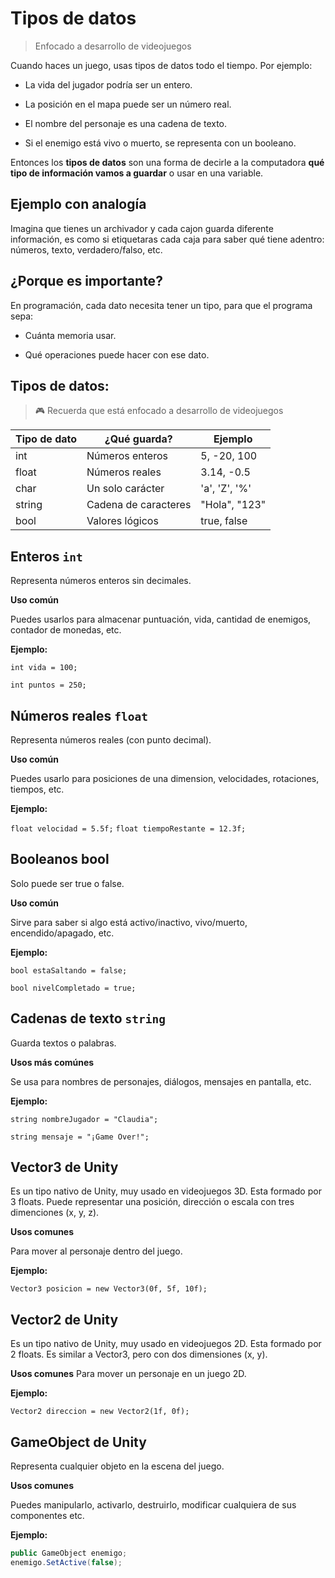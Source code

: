 # Tipos de datos

> Enfocado a desarrollo de videojuegos

Cuando haces un juego, usas tipos de datos todo el tiempo. Por ejemplo:

- La vida del jugador podría ser un entero.

- La posición en el mapa puede ser un número real.

- El nombre del personaje es una cadena de texto.

- Si el enemigo está vivo o muerto, se representa con un booleano.

Entonces los **tipos de datos** son una forma de decirle a la computadora **qué tipo de información vamos a guardar** o usar en una variable. 

## Ejemplo con analogía

Imagina que tienes un archivador y cada cajon guarda diferente información, es como si etiquetaras cada caja para saber qué tiene adentro: números, texto, verdadero/falso, etc.

## ¿Porque es importante?

En programación, cada dato necesita tener un tipo, para que el programa sepa:

- Cuánta memoria usar.

- Qué operaciones puede hacer con ese dato.

## Tipos de datos:

> 🎮 Recuerda que está enfocado a desarrollo de videojuegos

|Tipo de dato|¿Qué guarda?|Ejemplo|
|----|---|---|
|int|Números enteros|5, -20, 100|
|float| Números reales |3.14, -0.5|
|char| Un solo carácter| 'a', 'Z', '%'|
|string|Cadena de caracteres| "Hola", "123"|
|bool| Valores lógicos| true, false|

## Enteros `int`

Representa números enteros sin decimales.

**Uso común**

Puedes usarlos para almacenar puntuación, vida, cantidad de enemigos, contador de monedas, etc.

**Ejemplo:**

`int vida = 100;`

`int puntos = 250;`

## Números reales `float`

Representa números reales (con punto decimal).

**Uso común**

Puedes usarlo para posiciones de una dimension, velocidades, rotaciones, tiempos, etc.

**Ejemplo:**

`float velocidad = 5.5f;`
`float tiempoRestante = 12.3f;`

## Booleanos bool

Solo puede ser true o false.

**Uso común**

Sirve para saber si algo está activo/inactivo, vivo/muerto, encendido/apagado, etc.

**Ejemplo:**

`bool estaSaltando = false;`

`bool nivelCompletado = true;`

## Cadenas de texto `string`

Guarda textos o palabras.

**Usos más comúnes**

Se usa para nombres de personajes, diálogos, mensajes en pantalla, etc.

**Ejemplo:**

 
`string nombreJugador = "Claudia";`

`string mensaje = "¡Game Over!";`


## Vector3 de Unity

Es un tipo nativo de Unity, muy usado en videojuegos 3D. Esta formado por 3 floats. Puede representar una posición, dirección o escala con tres dimenciones (x, y, z).

**Usos comunes**

Para mover al personaje dentro del juego.

**Ejemplo:**

`Vector3 posicion = new Vector3(0f, 5f, 10f);`


## Vector2 de Unity

Es un tipo nativo de Unity, muy usado en videojuegos 2D. Esta formado por 2 floats. Es similar a Vector3, pero con dos dimensiones (x, y).

**Usos comunes**
Para mover un personaje en un juego 2D.

**Ejemplo:**

`Vector2 direccion = new Vector2(1f, 0f);`


## GameObject de Unity

Representa cualquier objeto en la escena del juego.

**Usos comunes**

Puedes manipularlo, activarlo, destruirlo, modificar cualquiera de sus componentes etc.

**Ejemplo:**

```c#
public GameObject enemigo;
enemigo.SetActive(false);
```
